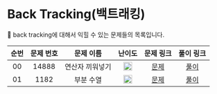 # Back Tracking(백트래킹)

🐻 back tracking에 대해서 익힐 수 있는 문제들의 목록입니다.

| 순번 | 문제 번호 |    문제 이름    |                                        난이도                                         |                   문제 링크                   |                                          풀이 링크                                           |
| :--: | :-------: | :-------------: | :-----------------------------------------------------------------------------------: | :-------------------------------------------: | :------------------------------------------------------------------------------------------: |
|  00  |   14888   | 연산자 끼워넣기 | <img width="20" height="20" src="https://d2gd6pc034wcta.cloudfront.net/tier/10.svg"/> | [문제](https://www.acmicpc.net/problem/14888) | [풀이](https://github.com/ssinee/Baekjoon/blob/main/data_structure/14888_연산자끼워넣기.cpp) |
|  01  |   1182    |    부분 수열    | <img width="20" height="20" src="https://d2gd6pc034wcta.cloudfront.net/tier/9.svg"/>  | [문제](https://www.acmicpc.net/problem/1182)  |  [풀이](https://github.com/ssinee/Baekjoon/blob/main/data_structure/1182_부분수열의합.cpp)   |
